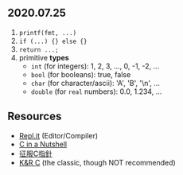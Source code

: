 ## 2020.07.25

1. `printf(fmt, ...)`
2. `if (...) {} else {}`
3. `return ...;`
4. primitive **types**
   * `int` (for integers): 1, 2, 3, ..., 0, -1, -2, ...
   * `bool` (for booleans): true, false
   * `char` (for character/ascii): 'A', 'B', '\n', ...
   * `double` (for `real` numbers): 0.0, 1.234, ...

## Resources

* [Repl.it](https://repl.it/languages/c) (Editor/Compiler)
* [C in a Nutshell](https://www.amazon.com/Nutshell-Definitive-Reference-Peter-Prinz/dp/1491904755/ref=sr_1_1?crid=C0EYHP4N3XXA&dchild=1&keywords=c+in+a+nutshell&qid=1595669885&s=books&sprefix=c+in+a+nu%2Cstripbooks-intl-ship%2C334&sr=1-1)
* [征服C指針](https://www.taaze.tw/usedList.html?oid=12100365253)
* [K&R C](https://www.amazon.com/Programming-Language-2nd-Brian-Kernighan/dp/0131103628) (the classic, though NOT recommended)
